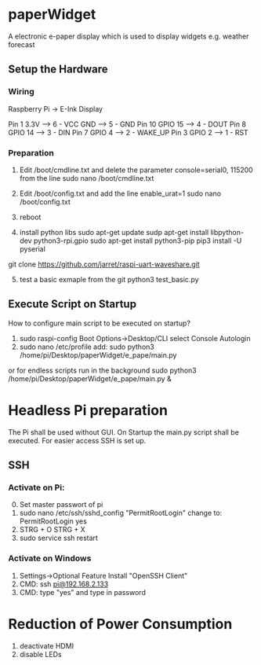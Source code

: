 # paperWidget
A electronic e-paper display which is used to display widgets e.g. weather forecast

## Setup the Hardware
### Wiring
Raspberry Pi -> E-Ink Display

Pin 1 3.3V	--> 6 - VCC
GND		--> 5 - GND
Pin 10 GPIO 15	--> 4 - DOUT
Pin 8 GPIO 14	--> 3 - DIN
Pin 7 GPIO 4	--> 2 - WAKE_UP
Pin 3 GPIO 2	--> 1 - RST

### Preparation
1. Edit /boot/cmdline.txt and delete the parameter 
console=serial0, 115200 from the line
sudo nano /boot/cmdline.txt

2. Edit /boot/config.txt and add the line enable_urat=1
sudo nano /boot/config.txt

3. reboot

4. install python libs
sudo apt-get update
sudp apt-get install libpython-dev python3-rpi.gpio
sudo apt-get install python3-pip
pip3 install -U pyserial

git clone https://github.com/jarret/raspi-uart-waveshare.git

5. test a basic exmaple from the git
python3 test_basic.py

## Execute Script on Startup
How to configure main script to be executed on startup?
1. sudo raspi-config
   Boot Options->Desktop/CLI select Console Autologin
2. sudo nano /etc/profile
   add:
   sudo python3 /home/pi/Desktop/paperWidget/e_pape/main.py 

or for endless scripts run in the background
sudo python3 /home/pi/Desktop/paperWidget/e_pape/main.py &

# Headless Pi preparation
The Pi shall be used without GUI. On Startup the main.py script shall be executed. For easier access SSH is set up.
## SSH
### Activate on Pi:
0. Set master passwort of pi
1. sudo nano /etc/ssh/sshd_config 
"PermitRootLogin" change to:
PermitRootLogin yes
2. STRG + O
   STRG + X
3. sudo service ssh restart

### Activate on Windows
1. Settings->Optional Feature Install "OpenSSH Client"
2. CMD: ssh pi@192.168.2.133
3. CMD: type "yes" and type in password

# Reduction of Power Consumption
1. deactivate  HDMI
2. disable LEDs
